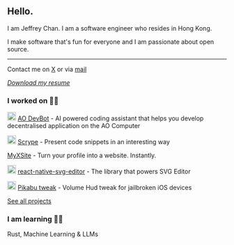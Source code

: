## Hello.

I am Jeffrey Chan. I am a software engineer who resides in Hong Kong.

I make software that's fun for everyone and I am passionate about open source.

----------

Contact me on [X](https://twitter.com/DevJeffHK) or via <a href="mailto:jeffrey@devjeff.info">mail</a>

*[Download my resume](/resume/resume.pdf)*

### I worked on 👨‍💻

<img src="https://devjeff.info/aoComputer.svg" width="20"> [AO DevBot](https://aodevbot.ai) - AI powered coding assistant that helps you develop decentralised application on the AO Computer

<img src="https://devjeff.info/github-logo.svg" width="20"> [Scrype](https://devjeff.info/scrype) - Present code snippets in an interesting way

[MyXSite](https://myxsite.ai) - Turn your profile into a website. Instantly.

<img src="https://devjeff.info/github-logo.svg" width="20"> [react-native-svg-editor](https://github.com/DevChanQ/react-native-svg-editor) - The library that powers SVG Editor

<img src="https://devjeff.info/github-logo.svg" width="20"> [Pikabu tweak](https://github.com/DevChanQ/pikabu) - Volume Hud tweak for jailbroken iOS devices

[See all projects](https://github.com/DevChanQ/my-projects)

### I am learning 👨‍🏫

Rust, Machine Learning & LLMs